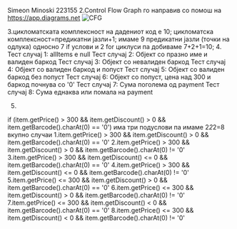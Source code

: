 Simeon Minoski 223155
2.Control Flow Graph го направив со помош на https://app.diagrams.net
![CFG](https://github.com/simeminoski/SI_2024_lab2_223155/assets/165807724/beb32d54-9c44-4937-afdc-d6b6632d54df)

3.цикломатската комплексност на дадениот код е 10;
цикломатска комплексност=предикатни јазли+1;
имаме 9 предикатни јазли (точки на одлука) односно 7 if услови и 2 for циклуси па добиваме 7+2+1=10;
4.  
Тест случај 1: allItems е null
Тест случај 2: Објект со празно име и валиден баркод
Тест случај 3: Објект со невалиден баркод
Тест случај 4: Објект со валиден баркод и попуст
Тест случај 5: Објект со валиден баркод без попуст
Тест случај 6: Објект со попуст, цена над 300 и баркод почнува со '0'
Тест случај 7: Сума поголема од payment
Тест случај 8: Сума еднаква или помала на payment

5.
if (item.getPrice() > 300 && item.getDiscount() > 0 && item.getBarcode().charAt(0) == '0')
има три подуслови па имаме 2*2*2=8 вкупно случаи
1.item.getPrice() > 300 && item.getDiscount() > 0 && item.getBarcode().charAt(0) == '0'
2.item.getPrice() > 300 && item.getDiscount() > 0 && item.getBarcode().charAt(0) != '0'
3.item.getPrice() > 300 && item.getDiscount() <= 0 && item.getBarcode().charAt(0) == '0'
4.item.getPrice() > 300 && item.getDiscount() <= 0 && item.getBarcode().charAt(0) != '0'
  5.item.getPrice() <= 300 && item.getDiscount() > 0 && item.getBarcode().charAt(0) == '0'
  6.item.getPrice() <= 300 && item.getDiscount() > 0 && item.getBarcode().charAt(0) != '0'
  7.item.getPrice() <= 300 && item.getDiscount() < 0 && item.getBarcode().charAt(0) == '0'
  8.item.getPrice() <= 300 && item.getDiscount() < 0 && item.getBarcode().charAt(0) != '0'


